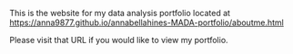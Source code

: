 This is the website for my data analysis portfolio located at <https://anna9877.github.io/annabellahines-MADA-portfolio/aboutme.html>

Please visit that URL if you would like to view my portfolio.
